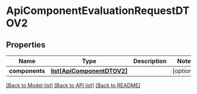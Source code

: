 # ApiComponentEvaluationRequestDTOV2

## Properties

| Name           | Type                                                | Description | Notes      |
| -------------- | --------------------------------------------------- | ----------- | ---------- |
| **components** | [**list[ApiComponentDTOV2]**](ApiComponentDTOV2.md) |             | [optional] |

[[Back to Model list]](../README.md#documentation-for-models) [[Back to API list]](../README.md#documentation-for-api-endpoints) [[Back to README]](../README.md)
